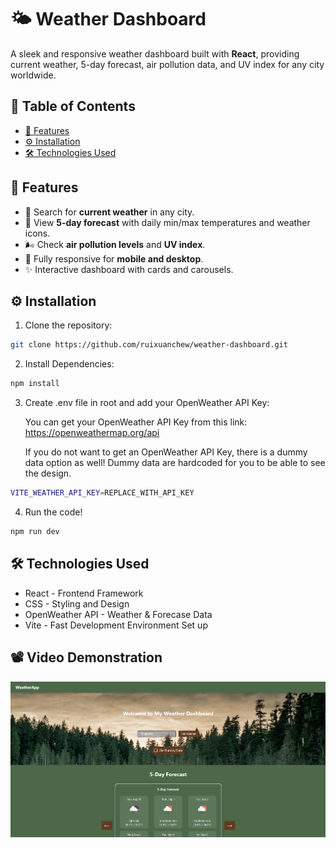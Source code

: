 # 🌤 Weather Dashboard

A sleek and responsive weather dashboard built with **React**, providing current weather, 5-day forecast, air pollution data, and UV index for any city worldwide.

## 📑 Table of Contents
- [🚀 Features](#-features)
- [⚙️ Installation](#-installation)
- [🛠️ Technologies Used](#️-technologies-used)


## 🚀 Features

- 🔎 Search for **current weather** in any city.
- 📅 View **5-day forecast** with daily min/max temperatures and weather icons.
- 🌬 Check **air pollution levels** and **UV index**.
- 📱 Fully responsive for **mobile and desktop**.
- ✨ Interactive dashboard with cards and carousels.


## ⚙️ Installation

1. Clone the repository:

```bash
git clone https://github.com/ruixuanchew/weather-dashboard.git
```

2. Install Dependencies:
```bash
npm install
```

3. Create .env file in root and add your OpenWeather API Key:

    You can get your OpenWeather API Key from this link: https://openweathermap.org/api

    If you do not want to get an OpenWeather API Key, there is a dummy data option as well! Dummy data are hardcoded for you to be able to see the design. 

```bash
VITE_WEATHER_API_KEY=REPLACE_WITH_API_KEY
```


4. Run the code!
```bash
npm run dev
```


## 🛠️ Technologies Used
- React - Frontend Framework
- CSS - Styling and Design
- OpenWeather API - Weather & Forecase Data
- Vite - Fast Development Environment Set up

## 📽️ Video Demonstration
[![Watch the demo](./screenshots/thumbnail.png)](https://youtu.be/jpP74tzvkok?si=-ClbewtzvSy1jF9k)